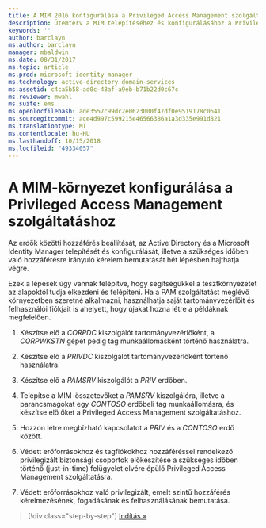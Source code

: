 ```yaml
---
title: A MIM 2016 konfigurálása a Privileged Access Management szolgáltatás használatához | Microsoft Docs
description: Ütemterv a MIM telepítéséhez és konfigurálásához a Privileged Access Management szolgáltatáshoz.
keywords: ''
author: barclayn
ms.author: barclayn
manager: mbaldwin
ms.date: 08/31/2017
ms.topic: article
ms.prod: microsoft-identity-manager
ms.technology: active-directory-domain-services
ms.assetid: c4ca5b58-ad0c-48af-a9eb-b71b22d0c67c
ms.reviewer: mwahl
ms.suite: ems
ms.openlocfilehash: ade3557c99dc2e0623000f47df0e9519178c0641
ms.sourcegitcommit: ace4d997c599215e46566386a1a3d335e991d821
ms.translationtype: MT
ms.contentlocale: hu-HU
ms.lasthandoff: 10/15/2018
ms.locfileid: "49334057"
---
```

# <a name="configure-the-mim-environment-for-privileged-access-management"></a>A MIM-környezet konfigurálása a Privileged Access Management szolgáltatáshoz

Az erdők közötti hozzáférés beállítását, az Active Directory és a Microsoft Identity Manager telepítését és konfigurálását, illetve a szükséges időben való hozzáférésre irányuló kérelem bemutatását hét lépésben hajthatja végre.

Ezek a lépések úgy vannak felépítve, hogy segítségükkel a tesztkörnyezetet az alapoktól tudja elkezdeni és felépíteni. Ha a PAM szolgáltatást meglévő környezetben szeretné alkalmazni, használhatja saját tartományvezérlőit és felhasználói fiókjait is ahelyett, hogy újakat hozna létre a példáknak megfelelően.

1. Készítse elő a *CORPDC* kiszolgálót tartományvezérlőként, a *CORPWKSTN* gépet pedig tag munkaállomásként történő használatra.

2. Készítse elő a *PRIVDC* kiszolgálót tartományvezérlőként történő használatra.

3.  Készítse elő a *PAMSRV* kiszolgálót a *PRIV* erdőben.

4.  Telepítse a MIM-összetevőket a *PAMSRV* kiszolgálóra, illetve a parancsmagokat egy *CONTOSO* erdőbeli tag munkaállomásra, és készítse elő őket a Privileged Access Management szolgáltatáshoz.

5.  Hozzon létre megbízható kapcsolatot a *PRIV* és a *CONTOSO* erdő között.

6.  Védett erőforrásokhoz és tagfiókokhoz hozzáféréssel rendelkező privilegizált biztonsági csoportok előkészítése a szükséges időben történő (just-in-time) felügyelet elvére épülő Privileged Access Management szolgáltatásra.

7.  Védett erőforrásokhoz való privilegizált, emelt szintű hozzáférés kérelmezésének, fogadásának és felhasználásának bemutatása.

> [!div class="step-by-step"]
> [Indítás »](step-1-prepare-corp-domain.md)
